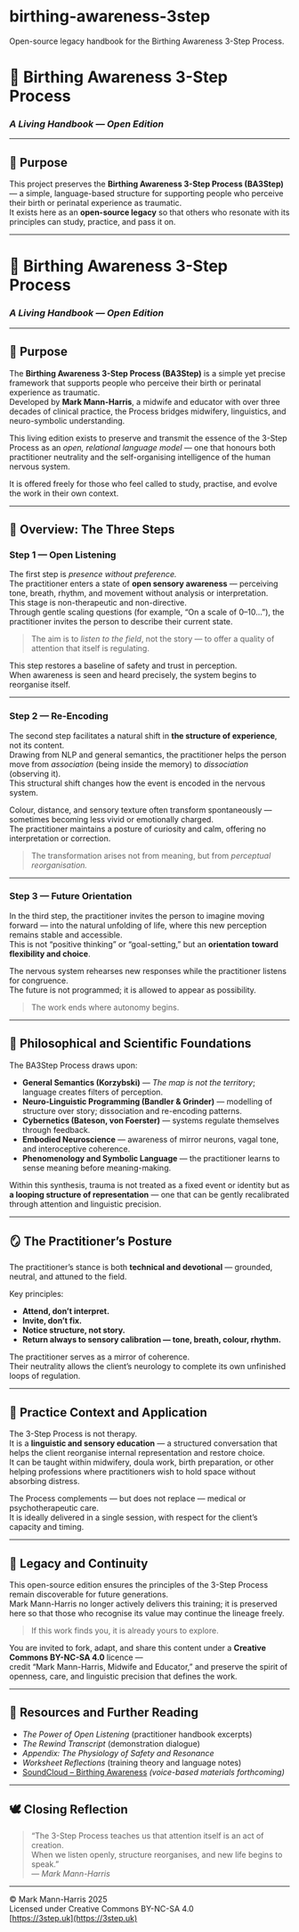 
# birthing-awareness-3step
Open-source legacy handbook for the Birthing Awareness 3-Step Process.
# 🌾 Birthing Awareness 3-Step Process  
### *A Living Handbook — Open Edition*

---

## 🧭 Purpose
This project preserves the **Birthing Awareness 3-Step Process (BA3Step)** — a simple, language-based structure for supporting people who perceive their birth or perinatal experience as traumatic.  
It exists here as an **open-source legacy** so that others who resonate with its principles can study, practice, and pass it on.

---

# 🌾 Birthing Awareness 3-Step Process  
### *A Living Handbook — Open Edition*

---

## 🧭 Purpose
The **Birthing Awareness 3-Step Process (BA3Step)** is a simple yet precise framework that supports people who perceive their birth or perinatal experience as traumatic.  
Developed by **Mark Mann-Harris**, a midwife and educator with over three decades of clinical practice, the Process bridges midwifery, linguistics, and neuro-symbolic understanding.

This living edition exists to preserve and transmit the essence of the 3-Step Process as an *open, relational language model* — one that honours both practitioner neutrality and the self-organising intelligence of the human nervous system.

It is offered freely for those who feel called to study, practise, and evolve the work in their own context.

---

## 🌿 Overview: The Three Steps

### **Step 1 — Open Listening**
The first step is *presence without preference.*  
The practitioner enters a state of **open sensory awareness** — perceiving tone, breath, rhythm, and movement without analysis or interpretation.  
This stage is non-therapeutic and non-directive.  
Through gentle scaling questions (for example, “On a scale of 0–10…”), the practitioner invites the person to describe their current state.

> The aim is to *listen to the field*, not the story — to offer a quality of attention that itself is regulating.

This step restores a baseline of safety and trust in perception.  
When awareness is seen and heard precisely, the system begins to reorganise itself.

---

### **Step 2 — Re-Encoding**
The second step facilitates a natural shift in **the structure of experience**, not its content.  
Drawing from NLP and general semantics, the practitioner helps the person move from *association* (being inside the memory) to *dissociation* (observing it).  
This structural shift changes how the event is encoded in the nervous system.

Colour, distance, and sensory texture often transform spontaneously — sometimes becoming less vivid or emotionally charged.  
The practitioner maintains a posture of curiosity and calm, offering no interpretation or correction.

> The transformation arises not from meaning, but from *perceptual reorganisation.*

---

### **Step 3 — Future Orientation**
In the third step, the practitioner invites the person to imagine moving forward — into the natural unfolding of life, where this new perception remains stable and accessible.  
This is not “positive thinking” or “goal-setting,” but an **orientation toward flexibility and choice**.

The nervous system rehearses new responses while the practitioner listens for congruence.  
The future is not programmed; it is allowed to appear as possibility.

> The work ends where autonomy begins.

---

## 🧩 Philosophical and Scientific Foundations

The BA3Step Process draws upon:
- **General Semantics (Korzybski)** — *The map is not the territory*; language creates filters of perception.  
- **Neuro-Linguistic Programming (Bandler & Grinder)** — modelling of structure over story; dissociation and re-encoding patterns.  
- **Cybernetics (Bateson, von Foerster)** — systems regulate themselves through feedback.  
- **Embodied Neuroscience** — awareness of mirror neurons, vagal tone, and interoceptive coherence.  
- **Phenomenology and Symbolic Language** — the practitioner learns to sense meaning before meaning-making.

Within this synthesis, trauma is not treated as a fixed event or identity but as **a looping structure of representation** — one that can be gently recalibrated through attention and linguistic precision.

---

## 🪞 The Practitioner’s Posture

The practitioner’s stance is both **technical and devotional** — grounded, neutral, and attuned to the field.  

Key principles:
- **Attend, don’t interpret.**  
- **Invite, don’t fix.**  
- **Notice structure, not story.**  
- **Return always to sensory calibration — tone, breath, colour, rhythm.**

The practitioner serves as a mirror of coherence.  
Their neutrality allows the client’s neurology to complete its own unfinished loops of regulation.

---

## 💠 Practice Context and Application

The 3-Step Process is not therapy.  
It is a **linguistic and sensory education** — a structured conversation that helps the client reorganise internal representation and restore choice.  
It can be taught within midwifery, doula work, birth preparation, or other helping professions where practitioners wish to hold space without absorbing distress.

The Process complements — but does not replace — medical or psychotherapeutic care.  
It is ideally delivered in a single session, with respect for the client’s capacity and timing.

---

## 🔮 Legacy and Continuity

This open-source edition ensures the principles of the 3-Step Process remain discoverable for future generations.  
Mark Mann-Harris no longer actively delivers this training; it is preserved here so that those who recognise its value may continue the lineage freely.

> If this work finds you, it is already yours to explore.

You are invited to fork, adapt, and share this content under a **Creative Commons BY-NC-SA 4.0** licence —  
credit “Mark Mann-Harris, Midwife and Educator,” and preserve the spirit of openness, care, and linguistic precision that defines the work.

---

## 🔗 Resources and Further Reading
- *The Power of Open Listening* (practitioner handbook excerpts)  
- *The Rewind Transcript* (demonstration dialogue)  
- *Appendix: The Physiology of Safety and Resonance*  
- *Worksheet Reflections* (training theory and language notes)  
- [SoundCloud – Birthing Awareness](#) *(voice-based materials forthcoming)*  

---

## 🕊️ Closing Reflection
> “The 3-Step Process teaches us that attention itself is an act of creation.  
>  When we listen openly, structure reorganises, and new life begins to speak.”  
> — *Mark Mann-Harris*

---

© Mark Mann-Harris 2025  
Licensed under Creative Commons BY-NC-SA 4.0  
[https://3step.uk](https://3step.uk)


